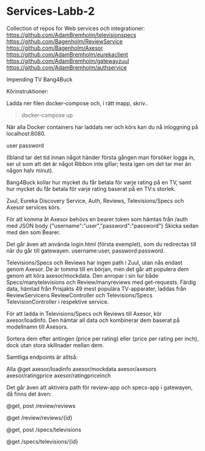 # Services-Labb-2

Collection of repos for Web services och integrationer:
https://github.com/AdamBremholm/televisionspecs
https://github.com/Bagenholm/ReviewService
https://github.com/Bagenholm/Axesor
https://github.com/AdamBremholm/eurekaclient
https://github.com/AdamBremholm/gatewayzuul
https://github.com/AdamBremholm/authservice

Impending TV Bang4Buck 

Körinstruktioner:

Ladda ner filen docker-compose och, i rätt mapp, skriv.. 
 > docker-compose up 

När alla Docker containers har laddats ner och körs kan du nå inloggning på localhost:8080.

user
password

(Ibland tar det tid innan något händer första gången man försöker logga in, ser ut som att det är något Ribbon inte gillar; testa igen om det tar mer än någon halv minut).

Bang4Buck kollar hur mycket du får betala för varje rating på en TV, samt hur mycket du får betala för varje rating baserat på en TV:s storlek.

Zuul, Eureka Discovery Service, Auth, Reviews, Televisions/Specs och Axesor services körs.

För att komma åt Axesor behövs en bearer token som hämtas från /auth med JSON body
	{"username":"user","password":"password"}
Skicka sedan med den som Bearer.

Det går även att använda login.html (första exemplet), som du redirectas till när du går till gatewayen. username:user, password:password.

Televisions/Specs och Reviews har ingen path i Zuul, utan nås endast genom Axesor. De är tomma till en början, men det går att populera dem genom att köra axesor/mockdata. Den anropar i sin tur både Specs/manytelevisions och Review/manyreviews med get-requests. Färdig data, hämtad från Prisjakts 49 mest populära TV-apparater, laddas från ReviewServicens ReviewController och Televisions/Specs TelevisionController i respektive service.

För att ladda in Televisions/Specs och Reviews till Axesor, kör axesor/loadinfo. Den hämtar all data och kombinerar dem baserat på modellnamn till Axesors.

Sortera dem efter antingen (price per rating) eller (price per rating per inch), dock utan stora skillnader mellan dem. 

Samtliga endpoints är alltså:

Alla @get
axesor/loadinfo
axesor/mockdata
axesor/axesors
axesor/ratingprice
axesor/ratingpriceinch


Det går även att aktivera path för review-app och specs-app i gatewayen, då finns det även:

@get, post
/review/reviews

@get
/review/reviews/{id}

@get, post
/specs/televisions

@get
/specs/televisions/{id}
